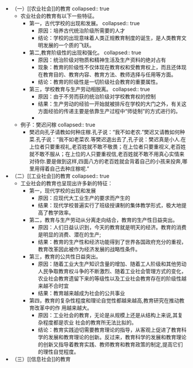 - （一）[[农业社会]]的教育
  collapsed:: true
	- 农业社会的教育有以下一些特征。
		- 第一，古代学校的出现和发展。
		  collapsed:: true
			- 原因：培养古代统治阶级所需要的人才
			- 结论：学校的出现意味着人类正规教育制度的诞生，是人类教育文明发展的一个质的飞跃。
		- 第二,教育阶级性的出现和强化。
		  collapsed:: true
			- 原因：统治阶级对物质和精神生活及生产资料的绝对占有
			- 现象：教育的阶级性不仅体现在教育权和受教育权上，而且还体现在教育目的、教育内容、教育方法、教师选择与任用等方面。
			- 结论：教育的阶级性是一切阶级社会教育的重要属性。
		- 第三，学校教育与生产劳动相脱离。
		  collapsed:: true
			- 原因：由于不劳而获的统治阶级对学校教育权的控制
			- 结果：生产劳动的经验一开始就被排斥在学校的大门之外，有关这方面经验的传递主要是依靠生产过程中“师徒制”的方式进行的。
			-
	- 例子：樊迟问稼
	  collapsed:: true
		- 樊迟向孔子请教如何种庄稼.孔子说：“我不如老农.”樊迟又请教如何种菜.孔子说：“我不如老菜农.等樊迟退出去了,孔子说：樊迟真是小人.在上位者只要重视礼,老百姓就不敢不敬畏；在上位者只要重视义,老百姓就不敢不服从；在上位的人只要重视信,老百姓就不敢不用真心实情来对待你.要是做到这样,四面八方的老百姓就会背着自己的小孩来投奔,哪里用得着自己去种庄稼呢.”
- （二）[[工业社会]]的教育
  collapsed:: true
	- 工业社会的教育也呈现出许多新的特征：
		- 第一，现代学校的出现和发展
			- 原因：应现代大工业生产的要求而产生的
			- 结果：现代学校普遍实行了班级授课制的集体教学形式，极大地提高了教学效率。
		- 第二，教育与生产劳动从分离走向结合，教育的生产性日益突出。
			- 原因：人们日益认识到，今天的教育就是明天的经济。教育的消费是明显的消费、潜在的生产;
			- 结果：教育的生产性和经济功能得到了世界各国政府充分的重视，教育改革因此被作为经济发展的战略性条件。
		- 第三，教育的公共性日益突出。
			- 原因：随着工业大生产知识含量的增加、随着工人阶级和其他劳动人民争取教育权斗争的不断激烈、随着工业社会管理方式的变化，农业社会教育遗留下来的等级性以及工业社会教育存在的阶级性越来越不合时宜
			- 结果：教育越来越成为社会的公共事业
		- 第四，教育的复杂性程度和理论自觉性都越来越高,教育研究在推动教育改革中的作
		  用越来越大。
			- 原因：工业社会的教育，无论是从规模上还是从结构上来说,其复杂程度都是农业
			  社会的教育所无法比拟的。
			- 结论：教育实践迫切需要教育理论的指导，从客观上促进了教育科学的发展和教育理论的创新。反过来，教育科学的发展和教育理论的创新又指导着教育实践、教师教育和教育政策的制定,提高它们的理性自觉程度。
- （三）[[信息社会]]的教育